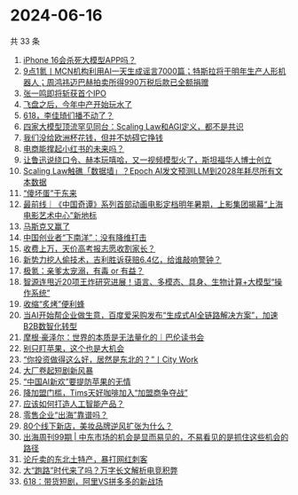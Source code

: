 # 2024-06-16

共 33 条

<!-- BEGIN 36KR -->
<!-- 最后更新时间 2024-06-16 08:02:17 +0800 -->
1. [iPhone 16会杀死大模型APP吗？](https://36kr.com/p/2820520862025987)
1. [9点1氪丨MCN机构利用AI一天生成谣言7000篇；特斯拉将于明年生产人形机器人；周鸿祎迈巴赫拍卖所得990万税后款已全额捐赠](https://36kr.com/p/2820327432178179)
1. [张一鸣即将斩获首个IPO](https://36kr.com/p/2819671411362055)
1. [飞盘之后，今年中产开始玩水了](https://36kr.com/p/2819753705425415)
1. [618，李佳琦们播不动了？](https://36kr.com/p/2819795231595400)
1. [四家大模型顶流罕见同台：Scaling Law和AGI定义，都不是共识](https://36kr.com/p/2819828712589832)
1. [我们没给欧洲杯花钱，但并不妨碍它挣钱](https://36kr.com/p/2820284957460996)
1. [电商能撑起小红书的未来吗？](https://36kr.com/p/2819437858523651)
1. [让鲁迅说绕口令、赫本玩嘻哈，又一视频模型火了，斯坦福华人博士创立](https://36kr.com/p/2819732968573447)
1. [Scaling Law触礁「数据墙」？Epoch AI发文预测LLM到2028年耗尽所有文本数据](https://36kr.com/p/2819694504937984)
1. [“傻坏蛋”于东来](https://36kr.com/p/2817475418458375)
1. [最前线｜《中国奇谭》系列首部动画电影定档明年暑期，上影集团揭幕“上海电影艺术中心”新地标](https://36kr.com/p/2820724444531206)
1. [马斯克又赢了](https://36kr.com/p/2819598400801284)
1. [中国创业者“下南洋”：没有降维打击](https://36kr.com/p/2815288395876614)
1. [收费上万，天价高考报志愿收割家长？](https://36kr.com/p/2816209928931840)
1. [新势力挖人偷技术，吉利胜诉获赔6.4亿，给谁敲响警钟？](https://36kr.com/p/2820352834029832)
1. [极氪：亲爹太宠溺，有毒 or 有益？](https://36kr.com/p/2819587891153415)
1. [智源连甩近20项王炸研究进展！语言、多模态、具身、生物计算+大模型“操作系统”](https://36kr.com/p/2819710436772103)
1. [收缩“炙烤”便利蜂](https://36kr.com/p/2819662991198470)
1. [当AI开始帮企业做生意，百度爱采购发布“生成式AI全链路解决方案”，加速B2B数智化转型](https://36kr.com/p/2820521866742020)
1. [摩根·豪泽尔：世界的本质是无法量化的｜巴伦读书会](https://36kr.com/p/2810638239156481)
1. [别只盯苹果，这个也是大机会](https://36kr.com/p/2819595039361545)
1. [“你投资做得这么好，居然是东北的？”丨City Work](https://36kr.com/p/2820500375177478)
1. [大厂卷起短剧新风暴](https://36kr.com/p/2820489206385157)
1. [“中国AI新欢”要提防苹果的无情](https://36kr.com/p/2820455941900808)
1. [降加盟门槛，Tims天好咖啡加入“加盟商争夺战”](https://36kr.com/p/2819667156355333)
1. [应该如何打造人工智能产品？](https://36kr.com/p/2816514831649026)
1. [零售企业“出海”靠谱吗？](https://36kr.com/p/2816827220773385)
1. [80个线下新店，美妆品牌逆风扩张为什么？](https://36kr.com/p/2818968899049859)
1. [出海周刊99期 | 中东市场的机会是显而易见的，不易看见的是抓住这些机会的路径](https://36kr.com/p/2819597498452485)
1. [论斤卖的东北土特产，暴打网红刺客](https://36kr.com/p/2820766886300162)
1. [大“跑路”时代来了吗？万字长文解析电竞积弊](https://36kr.com/p/2819810723121408)
1. [618：带货短剧，阿里VS拼多多的新战场](https://36kr.com/p/2819584509872649)
<!-- END 36KR -->